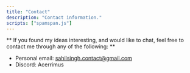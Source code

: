 ```yaml
---
title: "Contact"
description: "Contact information."
scripts: ["spamspan.js"]
---
```


** If you found my ideas interesting, and would like to chat, feel free to contact me through any of the following: **

- Personal email: sahilsingh.contact@gmail.com
- Discord: Acerrimus



